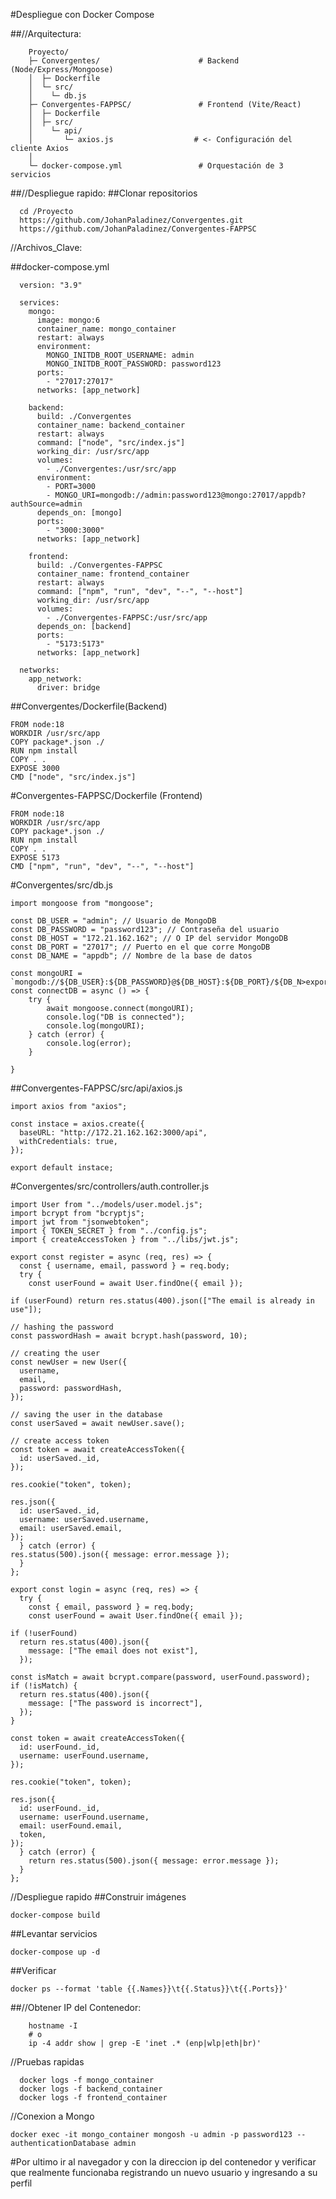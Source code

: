 #Despliegue con Docker Compose

##//Arquitectura:

        Proyecto/
        ├─ Convergentes/                      # Backend (Node/Express/Mongoose)
        │  ├─ Dockerfile
        │  └─ src/
        │    └─ db.js
        ├─ Convergentes-FAPPSC/               # Frontend (Vite/React)
        │  ├─ Dockerfile
        │  ├─ src/
        │    └─ api/
        │       └─ axios.js                  # <- Configuración del cliente Axios
        │ 
        └─ docker-compose.yml                 # Orquestación de 3 servicios


##//Despliegue rapido:
##Clonar repositorios

      cd /Proyecto
      https://github.com/JohanPaladinez/Convergentes.git
      https://github.com/JohanPaladinez/Convergentes-FAPPSC


//Archivos_Clave:

##docker-compose.yml

      version: "3.9"
      
      services:
        mongo:
          image: mongo:6
          container_name: mongo_container
          restart: always
          environment:
            MONGO_INITDB_ROOT_USERNAME: admin
            MONGO_INITDB_ROOT_PASSWORD: password123
          ports:
            - "27017:27017"
          networks: [app_network]
      
        backend:
          build: ./Convergentes
          container_name: backend_container
          restart: always
          command: ["node", "src/index.js"]
          working_dir: /usr/src/app
          volumes:
            - ./Convergentes:/usr/src/app
          environment:
            - PORT=3000
            - MONGO_URI=mongodb://admin:password123@mongo:27017/appdb?authSource=admin
          depends_on: [mongo]
          ports:
            - "3000:3000"
          networks: [app_network]
      
        frontend:
          build: ./Convergentes-FAPPSC
          container_name: frontend_container
          restart: always
          command: ["npm", "run", "dev", "--", "--host"]
          working_dir: /usr/src/app
          volumes:
            - ./Convergentes-FAPPSC:/usr/src/app
          depends_on: [backend]
          ports:
            - "5173:5173"
          networks: [app_network]
      
      networks:
        app_network:
          driver: bridge


##Convergentes/Dockerfile(Backend)

    FROM node:18
    WORKDIR /usr/src/app
    COPY package*.json ./
    RUN npm install
    COPY . .
    EXPOSE 3000
    CMD ["node", "src/index.js"]


#Convergentes-FAPPSC/Dockerfile (Frontend)

    FROM node:18
    WORKDIR /usr/src/app
    COPY package*.json ./
    RUN npm install
    COPY . .
    EXPOSE 5173
    CMD ["npm", "run", "dev", "--", "--host"]



#Convergentes/src/db.js

    import mongoose from "mongoose";
    
    const DB_USER = "admin"; // Usuario de MongoDB
    const DB_PASSWORD = "password123"; // Contraseña del usuario
    const DB_HOST = "172.21.162.162"; // O IP del servidor MongoDB
    const DB_PORT = "27017"; // Puerto en el que corre MongoDB
    const DB_NAME = "appdb"; // Nombre de la base de datos
    
    const mongoURI = `mongodb://${DB_USER}:${DB_PASSWORD}@${DB_HOST}:${DB_PORT}/${DB_N>export const connectDB = async () => {
        try {
            await mongoose.connect(mongoURI);
            console.log("DB is connected");
            console.log(mongoURI);
        } catch (error) {
            console.log(error);
        }
    
    }




##Convergentes-FAPPSC/src/api/axios.js

    import axios from "axios";
    
    const instace = axios.create({
      baseURL: "http://172.21.162.162:3000/api",
      withCredentials: true,
    });
    
    export default instace;


#Convergentes/src/controllers/auth.controller.js

    import User from "../models/user.model.js";
    import bcrypt from "bcryptjs";
    import jwt from "jsonwebtoken";
    import { TOKEN_SECRET } from "../config.js";
    import { createAccessToken } from "../libs/jwt.js";
    
    export const register = async (req, res) => {
      const { username, email, password } = req.body;
      try {
        const userFound = await User.findOne({ email });

    if (userFound) return res.status(400).json(["The email is already in use"]);

    // hashing the password
    const passwordHash = await bcrypt.hash(password, 10);

    // creating the user
    const newUser = new User({
      username,
      email,
      password: passwordHash,
    });

    // saving the user in the database
    const userSaved = await newUser.save();

    // create access token
    const token = await createAccessToken({
      id: userSaved._id,
    });

    res.cookie("token", token);

    res.json({
      id: userSaved._id,
      username: userSaved.username,
      email: userSaved.email,
    });
      } catch (error) {
    res.status(500).json({ message: error.message });
      }
    };
    
    export const login = async (req, res) => {
      try {
        const { email, password } = req.body;
        const userFound = await User.findOne({ email });

    if (!userFound)
      return res.status(400).json({
        message: ["The email does not exist"],
      });

    const isMatch = await bcrypt.compare(password, userFound.password);
    if (!isMatch) {
      return res.status(400).json({
        message: ["The password is incorrect"],
      });
    }

    const token = await createAccessToken({
      id: userFound._id,
      username: userFound.username,
    });

    res.cookie("token", token);

    res.json({
      id: userFound._id,
      username: userFound.username,
      email: userFound.email,
      token,
    });
      } catch (error) {
        return res.status(500).json({ message: error.message });
      }
    };


//Despliegue rapido
##Construir imágenes

    docker-compose build

##Levantar servicios

    docker-compose up -d

##Verificar

    docker ps --format 'table {{.Names}}\t{{.Status}}\t{{.Ports}}'


##//Obtener IP del Contenedor:

        hostname -I
        # o
        ip -4 addr show | grep -E 'inet .* (enp|wlp|eth|br)'




//Pruebas rapidas

      docker logs -f mongo_container
      docker logs -f backend_container
      docker logs -f frontend_container


//Conexion a Mongo

    docker exec -it mongo_container mongosh -u admin -p password123 --        authenticationDatabase admin


#Por ultimo ir al navegador y con la direccion ip del contenedor y verificar que realmente funcionaba registrando un nuevo usuario y ingresando a su perfil


